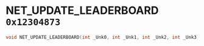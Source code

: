 # NET_UPDATE_LEADERBOARD `0x12304873`

```cpp
void NET_UPDATE_LEADERBOARD(int _Unk0, int _Unk1, int _Unk2, int _Unk3);
```